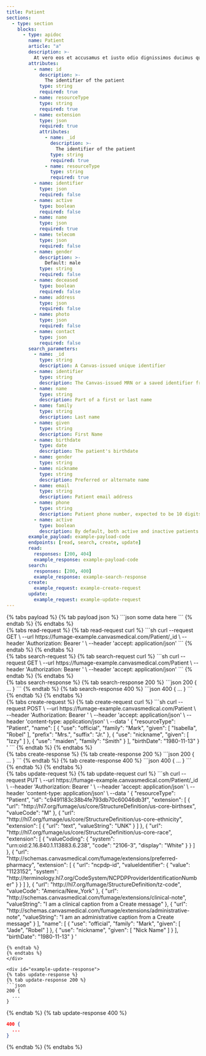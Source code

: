 ```yaml
---
title: Patient 
sections:
  - type: section
    blocks:
      - type: apidoc
        name: Patient
        article: "a"
        description: >-
          At vero eos et accusamus et iusto odio dignissimos ducimus qui blanditiis praesentium voluptatum deleniti atque corrupti quos dolores et quas molestias excepturi sint occaecati cupiditate non provident, similique sunt in culpa qui officia deserunt mollitia animi, id est laborum et dolorum fuga. Et harum quidem rerum facilis est et expedita distinctio. Nam libero tempore, cum soluta nobis est eligendi optio cumque nihil impedit quo minus id quod maxime placeat facere possimus, omnis voluptas assumenda est, omnis dolor repellendus. Temporibus autem quibusdam et aut officiis debitis aut rerum necessitatibus saepe eveniet ut et voluptates repudiandae sint et molestiae non recusandae. Itaque earum rerum hic tenetur a sapiente delectus, ut aut reiciendis voluptatibus maiores alias consequatur aut perferendis doloribus asperiores repellat.
        attributes:
          - name: id
            description: >-
              The identifier of the patient
            type: string
            required: true
          - name: resourceType
            type: string
            required: true
          - name: extension
            type: json
            required: true
            attributes:
              - name: _id
                description: >-
                  The identifier of the patient
                type: string
                required: true
              - name: resourceType
                type: string
                required: true
          - name: identifier
            type: json
            required: false
          - name: active
            type: boolean
            required: false
          - name: name
            type: json
            required: true
          - name: telecom
            type: json
            required: false
          - name: gender
            description: >-
              Default: male
            type: string
            required: false
          - name: deceased
            type: boolean
            required: false
          - name: address
            type: json
            required: false
          - name: photo
            type: json
            required: false
          - name: contact
            type: json
            required: false
        search_parameters:
          - name: _id
            type: string
            description: A Canvas-issued unique identifier
          - name: identifier
            type: string
            description: The Canvas-issued MRN or a saved identifier from an external system  
          - name: name
            type: string
            description: Part of a first or last name
          - name: family
            type: string
            description: Last name
          - name: given
            type: string
            description: First Name
          - name: birthdate
            type: date
            description: The patient's birthdate
          - name: gender
            type: string
          - name: nickname
            type: string
            description: Preferred or alternate name
          - name: email
            type: string
            description: Patient email address
          - name: phone
            type: string
            description: Patient phone number, expected to be 10 digits
          - name: active
            type: boolean
            description: By default, both active and inactive patients are returned. Use this parameter to only return active (true) or inactive (false)
        example_payload: example-payload-code
        endpoints: [read, search, create, update]
        read:
          responses: [200, 404]
          example_response: example-payload-code
        search:
          responses: [200, 400]
          example_response: example-search-response
        create:
          example_request: example-create-request
        update:
          example_request: example-update-request
---
```

<div id="example-payload-code">
{% tabs payload %}
{% tab payload json %}
```json
some data here
```
{% endtab %}
{% endtabs %}
</div>

<div id="example-read-request">
{% tabs read-request %}
{% tab read-request curl %}
```sh
curl --request GET \
     --url https://fumage-example.canvasmedical.com/Patient/_id \
     --header 'Authorization: Bearer <token>' \
     --header 'accept: application/json'
```
{% endtab %}
{% endtabs %}
</div>

<div id="example-search-request">
{% tabs search-request %}
{% tab search-request curl %}
```sh
curl --request GET \
     --url https://fumage-example.canvasmedical.com/Patient \
     --header 'Authorization: Bearer <token>' \
     --header 'accept: application/json'
```
{% endtab %}
{% endtabs %}
</div>

<div id="example-search-response">
{% tabs search-response %}
{% tab search-response 200 %}
```json
200 {
  ...
}
```
{% endtab %}
{% tab search-response 400 %}
```json
400 {
  ...
}
```
{% endtab %}
{% endtabs %}
</div>

<div id="example-create-request">
{% tabs create-request %}
{% tab create-request curl %}
```sh
curl --request POST \
     --url https://fumage-example.canvasmedical.com/Patient \
     --header 'Authorization: Bearer <token>' \
     --header 'accept: application/json' \
     --header 'content-type: application/json' \
     --data '
{
  "resourceType": "Patient",
  "name": [
    {
      "use": "official",
      "family": "Mark",
      "given": [
        "Isabella",
        "Robel"
      ],
      "prefix": "Mrs.",
      "suffix": "Jr."
    },
    {
      "use": "nickname",
      "given": [
        "Izzy"
      ]
    },
    {
      "use": "maiden",
      "family": "Smith"
    }
  ],
  "birthDate": "1980-11-13"
}
'
```
{% endtab %}
{% endtabs %}
</div>

<div id="example-create-response">
{% tabs create-response %}
{% tab create-response 200 %}
```json
200 {
  ...
}
```
{% endtab %}
{% tab create-response 400 %}
```json
400 {
  ...
}
```
{% endtab %}
{% endtabs %}
</div>

<div id="example-update-request">
{% tabs update-request %}
{% tab update-request curl %}
```sh
curl --request PUT \
     --url https://fumage-example.canvasmedical.com/Patient/_id \
     --header 'Authorization: Bearer <token>' \
     --header 'accept: application/json' \
     --header 'content-type: application/json' \
     --data '
{
  "resourceType": "Patient",
  "id": "c9491183c38b4fe793db70c60046db3f",
  "extension": [
    {
      "url": "http://hl7.org/fumage/us/core/StructureDefinition/us-core-birthsex",
      "valueCode": "M"
    },
    {
      "url": "http://hl7.org/fumage/us/core/StructureDefinition/us-core-ethnicity",
      "extension": [
        {
          "url": "text",
          "valueString": "UNK"
        }
      ]
    },
    {
      "url": "http://hl7.org/fumage/us/core/StructureDefinition/us-core-race",
      "extension": [
        {
          "valueCoding": {
            "system": "urn:oid:2.16.840.1.113883.6.238",
            "code": "2106-3",
            "display": "White"
          }
        }
      ]
    },
    {
      "url": "http://schemas.canvasmedical.com/fumage/extensions/preferred-pharmacy",
      "extension": [
        {
          "url": "ncpdp-id",
          "valueIdentifier": {
            "value": "1123152",
            "system": "http://terminology.hl7.org/CodeSystem/NCPDPProviderIdentificationNumber"
          }
        }
      ]
    },
    {
      "url": "http://hl7.org/fumage/StructureDefinition/tz-code",
      "valueCode": "America/New_York"
    },
    {
      "url": "http://schemas.canvasmedical.com/fumage/extensions/clinical-note",
      "valueString": "I am a clinical caption from a Create message"
    },
    {
      "url": "http://schemas.canvasmedical.com/fumage/extensions/administrative-note",
      "valueString": "I am an administrative caption from a Create message"
    }
  ],
  "name": [
    {
      "use": "official",
      "family": "Mark",
      "given": [
        "Jade",
        "Robel"
      ]
    },
    {
      "use": "nickname",
      "given": [
        "Nick Name"
      ]
    }
  ],
  "birthDate": "1980-11-13"
}
'

```
{% endtab %}
{% endtabs %}
</div>

<div id="example-update-response">
{% tabs update-response %}
{% tab update-response 200 %}
```json
200 {
  ...
}
```
{% endtab %}
{% tab update-response 400 %}
```json
400 {
  ...
}
```
{% endtab %}
{% endtabs %}
</div>


